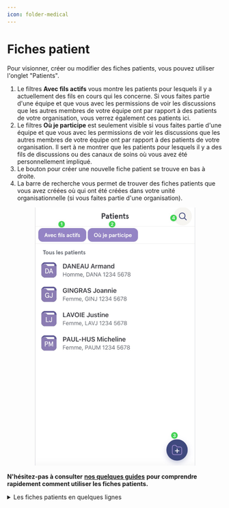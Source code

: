 ```yaml
---
icon: folder-medical
---
```


# Fiches patient

Pour visionner, créer ou modifier des fiches patients, vous pouvez utiliser l'onglet "Patients".

1. Le filtres **Avec fils actifs** vous montre les patients pour lesquels il y a actuellement des fils en cours qui les concerne. Si vous faites partie d'une équipe et que vous avec les permissions de voir les discussions que les autres membres de votre équipe ont par rapport à des patients de votre organisation, vous verrez également ces patients ici.
2. Le filtres **Où je participe** est seulement visible si vous faites partie d'une équipe et que vous avec les permissions de voir les discussions que les autres membres de votre équipe ont par rapport à des patients de votre organisation. Il sert à ne montrer que les patients pour lesquels il y a des fils de discussions ou des canaux de soins où vous avez été personnellement impliqué.
3. Le bouton pour créer une nouvelle fiche patient se trouve en bas à droite.
4. La barre de recherche vous permet de trouver des fiches patients que vous avez créées où qui ont été créées dans votre unité organisationnelle (si vous faites partie d'une organisation).

<div align="center"><figure><img src="../.gitbook/assets/Creer une nouvelle fiche patient - Step4.jpeg" alt="" width="375"><figcaption></figcaption></figure></div>

**N'hésitez-pas à consulter** [**nos quelques guides**](https://braver-1.gitbook.io/braver/training/pour-les-professionnels/fiches-patients) **pour comprendre rapidement comment utiliser les fiches patients.**

<details>

<summary>Les fiches patients en quelques lignes</summary>

* Les fiches patients permettent d’identifier les patients au sujet desquels vous collaborez. Tous les fils de discussions cliniques au sujet de ce patient seront enregistrés à cet emplacement.
* Chaque professionnel indépendant ou organisation peut créer des fiches-patients, et collaborer avec d’autres intervenants en utilisant ces fiches comme ancrages.
* Ces fiches colligent toute l’information échangée ainsi que les consentements obtenues de la part des patients pour effectuer ces échanges au sein de canaux sécurisés.
* Afin de préserver la confidentialité, les fiches-patients détenues par les professionnels ou organisations ne sont pas, elles-mêmes, partagées lors d’une collaboration avec d’autres intervenants. Les informations nominatives, par contre, sont bel et bien partagées afin de simplifiées Chacun possède sa propre fiche et a ainsi sa propre perspective de l’information du patient, à la hauteur de ce à quoi il peut avoir accès.&#x20;
* Les fiches-patients d’une organisation peuvent être arrimées et/ou synchronisées à un index patient centralisé afin d’assurer une continuité de l’information et un référencement adéquat.

</details>
